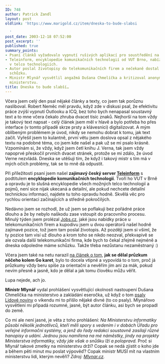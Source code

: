 ```yaml
---
ID: 748
author: Patrick Zandl
layout: post
oldlink: 'https://www.marigold.cz/item/dneska-to-bude-slabsi

  '
post_date: 2003-12-18 07:52:00
post_excerpt: ''
published: true
summary_points:
- Psaní článků vyžadovalo vypnutí rušivých aplikací pro soustředění na souvislý text.
- Teleinform, encyklopedie komunikačních technologií od VUT Brno, nabízí rychlou orientaci
  v telco technologiích.
- Autor poslal životopisy do telekomunikačních firem a nečekaně dostal pozvání na
  schůzku.
- Ministr Mlynář vysvětlil angažmá Dušana Chmelíčka a kritizoval anonymní udání na
  ministerstvu.
title: Dneska to bude slabší…
---
```


<p>
Včera jsem celý den psal nějaké články a texty, co jsem tak porůznu nasliboval. Robert Neměc měl pravdu, když zde v diskusi psal, že efektivitu práce zvýší vypnutí Outlooku a ICQ, bez toho bych nenapasal soustavný text a to mne včera čekalo zhruba dvacet tisíc znaků. Nejhorší na tom vždy je takový text napsat - celý článek jsem měl v hlavě a bylo potřeba ho přes interface (v tomto případě skrze prsty a klávesnici) digitalizovat. A mým oblíbeným problémem je úvod, nikdy se nemohu dobrat k tomu, jak text začít. Vyřešil jsem to kulantně, první větu jsem doslova opsal z nějakého textu na podobné téma, co jsem kde našel a pak už se mi psalo krásně. Vzpomínám si, že vždy, když jsem četl knihu J. Verna, tak jsem vždy napoprvé přeskočil prvních dvacet stránek, protože se mi zdálo, že úvod Verne nezvládá. Dneska se utěšuji tím, že když i takový mistr s tím má v mých očích problémy, tak se to mně dá odpustit. </p>

<p>
Při příležitosti psaní jsem našel <STRONG>zajímavý český server </STRONG><A href="http://www.teleinform.cz/" target=_blank><STRONG>Teleinform</STRONG></A> s podtitulem <STRONG>encyklopedie komunikačních technologií</STRONG>. Tvoří ho VUT v Brně a opravdu je to slušná encyklopedie všech možných telco technologií a pojmů, není sice nijak ukecaná a detailní, ale pokud nechcete detailní technickou&#160;informaci, najdete tu toho opravdu hodně. Skvělá věc pro rychlou orientaci začínajících a středně pokročilých.</p>

<p>
Nedávno jsem se rozhodl, že už jsem se poflakuji bez pořádné práce dlouho a že by nebylo naškodu zase vstoupit do pracovního procesu. Minulý týden jsem prolézal <A href="http://www.jobs.cz/">Jobs.cz</A>, jaké jsou nabídky práce u telekomunikačních firem a kupodivu jsem u dvou operátorů našel hodně zajímavé pozice, tož jsem tam poslal životopis. Až později jsem si všiml, že ty pozice tam visí už dlouho a krom toho se nikdo neozval, překvapivě se ale ozvala další telekomunikační firma, kde bych to čekal zřejmě nejméně a dneska odpoledne máme schůzku.&#160;Takže třeba nezůstanu nezaměstnaný :)&#160;</p>

<p>
Včera jsem také na netu narazil <A href="http://www.bloguje.cz/blogy/mujblog/18611_item.php" target=_blank>na článek o tom</A>, <STRONG>jak se dělal průzkum něčeho kolem Go karet</STRONG>, bylo to docela vtipné a vypovídá to o tom, proč já průzkumy vždy beru spíše za orientační a nevěřím jim ani za mák, pokud nevím přesně a jasně, kdo je dělal a jak tomu člověku můžu věřit. </p>

<p>
Lupa nejede, ach jo. </p>

<p>
<STRONG>Ministr Mlynář</STRONG> vydal prohlášení vysvětlující okolnosti nastoupení Dušana Chmelíčka na ministerstvo a zakládání eseročka, už když o tom <A href="http://lidovky.centrum.cz/clanek.phtml?id=223565" target=_blank>psaly Lidové noviny</A> o víkendu mi to přišlo nějaké divné (to co psaly). Mlynářovo vysvětlení mi připadá rozumné, jasné, být autor článku, asi bych se propadl do země. </p>

<p>
Co mi ale není jasné, je věta z toho prohlášení: <EM>Na Ministerstvu informatiky působí několik jednotlivců, kteří měli spory s vedením i v dobách Úřadu pro veřejné informační systémy, a jenž do řady redakcí soustavně zasílají různé hanopisy a udání. Jednou jsou namířena na mé náměstky, jindy na projekty Ministerstva informatiky, vždy jde však o snůšku lží a polopravd.</EM> Proč si Mlynář takové zmetky na ministerstvu drží? Copak se nedá zjistit o koho jde a během pěti minut mu poslat výpověď? Copak ministr MUSÍ mít na vlastním ministerstvu lidi, kterým nevěří? <EM>Zdroj: </EM><A href="http://www.telefonie.cz/zprava.asp?id=3648" target=_blank><EM>Mlynar.cz</EM></A><EM>.</EM></p>